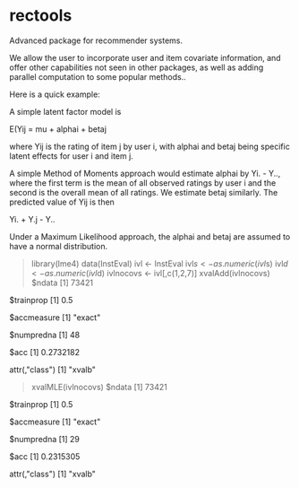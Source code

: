 # rectools
Advanced package for recommender systems.

We allow the user to incorporate user and item covariate information,
and offer other capabilities not seen in other packages, as well as
adding parallel computation to some popular methods..

Here is a quick example:

A simple latent factor model is

E(Yij =  mu + alphai + betaj

where Yij is the rating of item j by user i, with alphai and betaj
being specific latent effects for user i and item j.

A simple Method of Moments approach would estimate alphai by
Yi. - Y.., where the first term is the mean of all observed ratings by
user i and the second is the overall mean of all ratings.  We estimate
betaj similarly.  The predicted value of Yij is then

Yi. + Y.j - Y..

Under a Maximum Likelihood approach, the alphai and betaj are assumed to
have a normal distribution.  

> library(lme4)
> data(InstEval)
> ivl <- InstEval
> ivl$s <- as.numeric(ivl$s)
> ivl$d <- as.numeric(ivl$d)
> ivlnocovs <- ivl[,c(1,2,7)]
> xvalAdd(ivlnocovs)
$ndata
[1] 73421

$trainprop
[1] 0.5

$accmeasure
[1] "exact"

$numpredna
[1] 48

$acc
[1] 0.2732182

attr(,"class")
[1] "xvalb"
> xvalMLE(ivlnocovs)
$ndata
[1] 73421

$trainprop
[1] 0.5

$accmeasure
[1] "exact"

$numpredna
[1] 29

$acc
[1] 0.2315305

attr(,"class")
[1] "xvalb"



